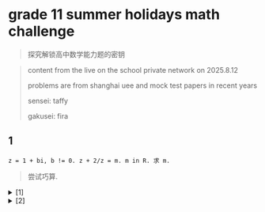 # grade 11 summer holidays math challenge

> 探究解锁高中数学能力题的密钥

> content from the live on the school private network on 2025.8.12
>
> problems are from shanghai uee and mock test papers in recent years
> 
> sensei: taffy
>
> gakusei: fira

## 1

```precious
z = 1 + bi, b != 0. z + 2/z = m. m in R. 求 m.
```

> 尝试巧算.

<details>
  <summary>[1]</summary>

  > 观察: 可化简为二次函数

  > 如果知道共轭虚根定理...

  ```precious
  z^2 - mz + 2 = 0
  z_1 = 1+bi, z_2 = 1-bi (共轭虚根定理)
    z_1 + z_2 = 2
    z_1 + z_2 = - (-m)/(1) (verta)
  m = 2
  ```
</details>

<details>
  <summary>[2]</summary>

  > 虚数除法


</details>

